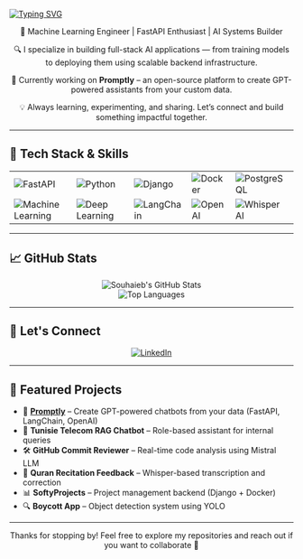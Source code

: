 [![Typing SVG](https://readme-typing-svg.demolab.com/?lines=Hey+there!+I'm+Saidi+Souhaieb.;Machine+Learning+Engineer+%7C+FastAPI+Backend+Developer.;Building+AI+systems+for+real-world+use+🚀)](https://git.io/typing-svg)

<p align="center">
  🧠 Machine Learning Engineer | FastAPI Enthusiast | AI Systems Builder
</p>

<p align="center">
  🔍 I specialize in building full-stack AI applications — from training models to deploying them using scalable backend infrastructure.
</p>

<p align="center">
  🎯 Currently working on <strong>Promptly</strong> – an open-source platform to create GPT-powered assistants from your custom data.
</p>

<p align="center">
  💡 Always learning, experimenting, and sharing. Let’s connect and build something impactful together.
</p>

---

## 🧰 Tech Stack & Skills

<table align="center">
  <tr>
    <td><img src="https://img.shields.io/badge/FastAPI-009688?style=for-the-badge&logo=fastapi&logoColor=white" alt="FastAPI"></td>
    <td><img src="https://img.shields.io/badge/Python-3776AB?style=for-the-badge&logo=python&logoColor=white" alt="Python"></td>
    <td><img src="https://img.shields.io/badge/Django-092E20?style=for-the-badge&logo=django&logoColor=white" alt="Django"></td>
    <td><img src="https://img.shields.io/badge/Docker-2496ED?style=for-the-badge&logo=docker&logoColor=white" alt="Docker"></td>
    <td><img src="https://img.shields.io/badge/PostgreSQL-316192?style=for-the-badge&logo=postgresql&logoColor=white" alt="PostgreSQL"></td>
  </tr>
  <tr>
    <td><img src="https://img.shields.io/badge/Machine%20Learning-brightgreen?style=for-the-badge" alt="Machine Learning"></td>
    <td><img src="https://img.shields.io/badge/Deep%20Learning-purple?style=for-the-badge" alt="Deep Learning"></td>
    <td><img src="https://img.shields.io/badge/LangChain-blueviolet?style=for-the-badge" alt="LangChain"></td>
    <td><img src="https://img.shields.io/badge/OpenAI-4A90E2?style=for-the-badge&logo=openai&logoColor=white" alt="OpenAI"></td>
    <td><img src="https://img.shields.io/badge/Whisper-ffb86c?style=for-the-badge" alt="Whisper AI"></td>
  </tr>
</table>

---

## 📈 GitHub Stats

<p align="center">
  <img src="https://github-readme-stats.vercel.app/api?username=SaidiSouhaieb&show_icons=true&theme=dracula" alt="Souhaieb's GitHub Stats" />
  <br>
  <img src="https://github-readme-stats.vercel.app/api/top-langs/?username=SaidiSouhaieb&layout=compact&theme=dracula" alt="Top Languages" />
</p>

---

## 🔗 Let's Connect

<p align="center">
  <a href="https://www.linkedin.com/in/saidi-souhaieb-4632702a8/" target="_blank">
    <img src="https://img.shields.io/badge/LinkedIn-0077B5?style=for-the-badge&logo=linkedin&logoColor=white" alt="LinkedIn">
  </a>
</p>

---

## 📌 Featured Projects

- 🚀 **[Promptly](https://github.com/SaidiSouhaieb/promptly)** – Create GPT-powered chatbots from your data (FastAPI, LangChain, OpenAI)
- 🧠 **Tunisie Telecom RAG Chatbot** – Role-based assistant for internal queries
- 🛠 **GitHub Commit Reviewer** – Real-time code analysis using Mistral LLM
- 📖 **Quran Recitation Feedback** – Whisper-based transcription and correction
- 📊 **SoftyProjects** – Project management backend (Django + Docker)
- 🔍 **Boycott App** – Object detection system using YOLO

---

<p align="center">
  Thanks for stopping by! Feel free to explore my repositories and reach out if you want to collaborate 🤝
</p>
